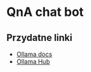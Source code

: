 # QnA chat bot


## Przydatne linki
- [Ollama docs](https://github.com/ollama/ollama/tree/main/docs)
- [Ollama Hub](https://llamahub.ai/?tab=all)